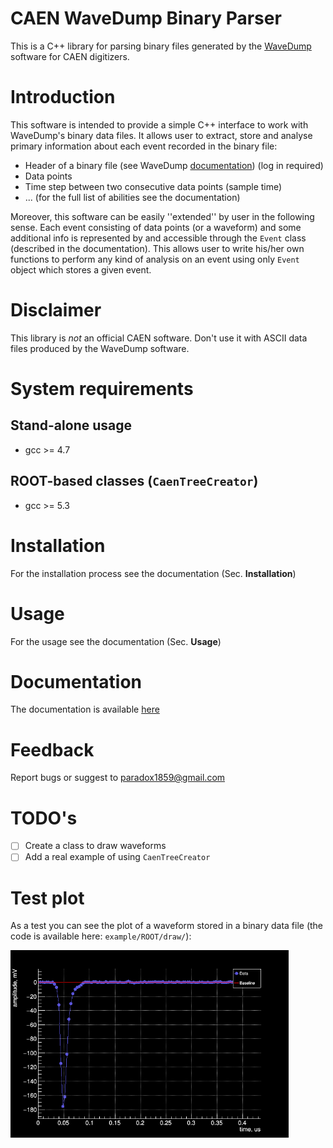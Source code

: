 # CAEN WaveDump Binary Parser
This is a C++ library for parsing binary files generated by the [WaveDump](https://www.caen.it/products/caen-wavedump/) software for CAEN digitizers.

# Introduction
This software is intended to provide a simple C++ interface
to work with WaveDump's binary data files. It allows user to extract, store and analyse primary
information about each event recorded in the binary file:
 * Header of a binary file (see WaveDump [documentation](https://www.caen.it/?downloadfile=5056)) (log in required)
 * Data points
 * Time step between two consecutive data points (sample time)
 * ... (for the full list of abilities see the documentation)

Moreover, this software can be easily ''extended''
by user in the following sense. Each event consisting of data points (or a waveform) and 
some additional info is represented by and accessible through the `Event` class (described in the documentation).
This allows user to write his/her own functions to perform any kind of analysis on an event
using only `Event` object which stores a given event.

# Disclaimer
This library is *not* an official CAEN software. Don't use it with ASCII data files produced by the WaveDump software.

# System requirements
## Stand-alone usage
 * gcc >= 4.7
## ROOT-based classes (`CaenTreeCreator`)
 * gcc >= 5.3

# Installation
For the installation process see the documentation (Sec. **Installation**)

# Usage
For the usage see the documentation (Sec. **Usage**)

# Documentation
The documentation is available [here](https://github.com/LRDPRDX/CAEN-Binary-Parser/blob/master/doc/users_guide.pdf)

# Feedback
Report bugs or suggest to paradox1859@gmail.com

# TODO's
- [ ] Create a class to draw waveforms
- [ ] Add a real example of using `CaenTreeCreator` 

# Test plot
As a test you can see the plot of a waveform stored in a binary data file (the code is available here: `example/ROOT/draw/`):
<p float="center">
  <img src="https://github.com/LRDPRDX/CAEN-Binary-Parser/blob/master/pictures/example/single_dat.png" height="300">
</p>
